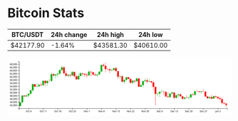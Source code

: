# Bitcoin Stats

BTC/USDT|24h change|24h high|24h low|
|---|---|---|---|
|$42177.90|-1.64%|$43581.30|$40610.00|

<img src="./chart.svg">
